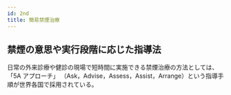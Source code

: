 ```yaml
---
id: 2nd
title: 簡易禁煙治療
---
```


## 禁煙の意思や実行段階に応じた指導法

日常の外来診療や健診の現場で短時間に実施できる禁煙治療の方法としては、「5A アプローチ」
（Ask，Advise，Assess，Assist，Arrange）という指導手順が世界各国で採用されている。
